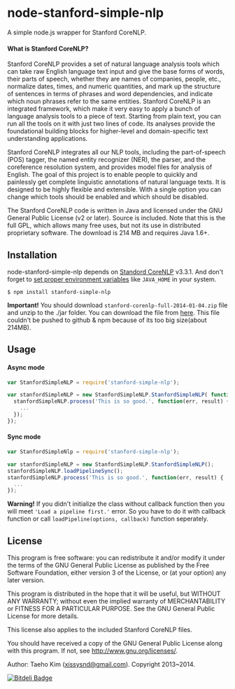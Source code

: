 # node-stanford-simple-nlp

A simple node.js wrapper for Stanford CoreNLP.

#### What is Stanford CoreNLP?
Stanford CoreNLP provides a set of natural language analysis tools which can take raw English language text input and give the base forms of words, their parts of speech, whether they are names of companies, people, etc., normalize dates, times, and numeric quantities, and mark up the structure of sentences in terms of phrases and word dependencies, and indicate which noun phrases refer to the same entities. Stanford CoreNLP is an integrated framework, which make it very easy to apply a bunch of language analysis tools to a piece of text. Starting from plain text, you can run all the tools on it with just two lines of code. Its analyses provide the foundational building blocks for higher-level and domain-specific text understanding applications.

Stanford CoreNLP integrates all our NLP tools, including the part-of-speech (POS) tagger, the named entity recognizer (NER), the parser, and the coreference resolution system, and provides model files for analysis of English. The goal of this project is to enable people to quickly and painlessly get complete linguistic annotations of natural language texts. It is designed to be highly flexible and extensible. With a single option you can change which tools should be enabled and which should be disabled.

The Stanford CoreNLP code is written in Java and licensed under the GNU General Public License (v2 or later). Source is included. Note that this is the full GPL, which allows many free uses, but not its use in distributed proprietary software. The download is 214 MB and requires Java 1.6+.


## Installation

node-stanford-simple-nlp depends on [Standord CoreNLP](http://nlp.stanford.edu/software/corenlp.shtml) v3.3.1. And don't forget to [set proper environment variables](https://github.com/nearinfinity/node-java) like `JAVA_HOME` in your system.

    $ npm install stanford-simple-nlp

**Important!** You should download `stanford-corenlp-full-2014-01-04.zip` file and unzip to the ./jar folder. You can download the file from [here](http://www-nlp.stanford.edu/software/stanford-corenlp-full-2014-01-04.zip). This file couldn't be pushed to github & npm because of its too big size(about 214MB).


## Usage

#### Async mode
```javascript
var StanfordSimpleNLP = require('stanford-simple-nlp');

var stanfordSimpleNLP = new StanfordSimpleNLP.StanfordSimpleNLP( function(err) {
  stanfordSimpleNLP.process('This is so good.', function(err, result) {
    ...
  });
});
```

#### Sync mode
```javascript
var StanfordSimpleNlp = require('stanford-simple-nlp');

var stanfordSimpleNLP = new StanfordSimpleNLP.StanfordSimpleNLP();
stanfordSimpleNLP.loadPipelineSync();
stanfordSimpleNLP.process('This is so good.', function(err, result) {
  ...
});
```

**Warning!** If you didn't initialize the class without callback function then you will meet `'Load a pipeline first.'` error. So you have to do it with callback function or call `loadPipeline(options, callback)` function seperately.


## License
This program is free software: you can redistribute it and/or modify
it under the terms of the GNU General Public License as published by
the Free Software Foundation, either version 3 of the License, or
(at your option) any later version.

This program is distributed in the hope that it will be useful,
but WITHOUT ANY WARRANTY; without even the implied warranty of
MERCHANTABILITY or FITNESS FOR A PARTICULAR PURPOSE.  See the
GNU General Public License for more details.

This license also applies to the included Stanford CoreNLP files.

You should have received a copy of the GNU General Public License
along with this program.  If not, see <http://www.gnu.org/licenses/>.

Author: Taeho Kim (xissysnd@gmail.com). Copyright 2013~2014.


[![Bitdeli Badge](https://d2weczhvl823v0.cloudfront.net/xissy/node-stanford-simple-nlp/trend.png)](https://bitdeli.com/free "Bitdeli Badge")

